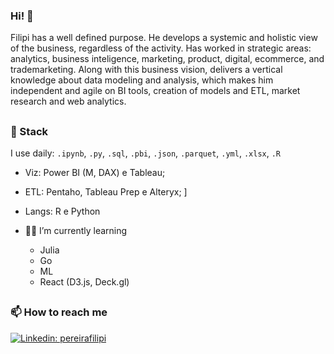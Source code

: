 ### Hi! 👋

Filipi has a well defined purpose. He develops a systemic and holistic view of the business, regardless of the activity. Has worked in strategic areas: analytics, business inteligence, marketing, product, digital, ecommerce, and trademarketing. Along with this business vision, delivers a vertical knowledge about data modeling and analysis, which makes him independent and agile on BI tools, creation of models and ETL, market research and web analytics.

##
### 🧰 Stack
I use daily: `.ipynb`, `.py`, `.sql`, `.pbi`, `.json`, `.parquet`, `.yml`, `.xlsx`, `.R`

- Viz: Power BI (M, DAX) e Tableau;
- ETL: Pentaho, Tableau Prep e Alteryx; ]
- Langs: R e Python

- 🔭🌱 I’m currently learning
  -   Julia
  -   Go
  -   ML
  -   React (D3.js, Deck.gl)

##
### 📫 How to reach me

[![Linkedin: pereirafilipi](https://img.shields.io/badge/-pereirafilipi-blue?style=flat-square&logo=Linkedin&logoColor=white&link=https://www.linkedin.com/in/pereirafilipi/)](https://www.linkedin.com/in/pereirafilipi/)


<!--
```python
class lipipds():
  def __init__():
      
  def Tools(self):
    return {
      pronouns: "she" | "her",
      code: [Javascript, Typescript, HTML, CSS, Ruby, Python, Java],
      tools: [React, Redux, Node, Storybook, Styled-Components, Jest, Docker],
      architecture: ["microservices", "event-driven", "design system pattern"],
      techCommunities: {
                            coorganizer: "AfroPython",
                            speaker: "Latinity",
                            mentor: "RailsGirls POA"
                          },
     challenge: "I am doing the #100DaysOfCode challenge focused on react and typescript"
    }
```



O Filipi tem um propósito muito bem definido. Ele desenvolve uma visão sistêmica do negócio, independente da atividade. Passou por áreas estratégicas de marketing: produto, digital e trade. Junto com a visão de negócio, ele é verticalizado em modelagem e análise de dados, o que torna ele independente e ágil sobre ferramentas de BI, criação de modelos e ETL de dados internos, pesquisas de mercado e web analytics.

m visualization: Power BI (M, DAX) e Tableau; em ETL: Pentaho, Tableau Prep e Alteryx; linguagens de programação e estatística: R e Python. Em especial, as linguagens citadas são mais versáteis do que os softwares específicos, pois automatizam da coleta até a visualização dos dados.

Em suma, ele tem muito bem definido onde quer chegar. Está olhando o cenário profissional em um longo prazo e buscando ter agora as competências que o mercado não está encontrando.
-->

<!--
**lipipds/lipipds** is a ✨ _special_ ✨ repository because its `README.md` (this file) appears on your GitHub profile.

Here are some ideas to get you started:

- 🔭 I’m currently working on ...
- 🌱 I’m currently learning ...
- 👯 I’m looking to collaborate on ...
- 🤔 I’m looking for help with ...
- 💬 Ask me about ...
- 📫 How to reach me: ...
- 😄 Pronouns: ...
- ⚡ Fun fact: ...

### Sources
[![Top Langs](https://github-readme-stats.vercel.app/api/top-langs/?username=lipipds&layout=compact&theme=onedark)](https://github.com/anuraghazra/github-readme-stats)
https://emojipedia.org/
https://github.com/anuraghazra/github-readme-stats#themes
https://github.com/anuraghazra/github-readme-stats
https://github.com/elangosundar/awesome-README-templates/blob/master/code-styled/Thaiane.md
https://github.com/elangosundar/awesome-README-templates

https://github.com/durgeshsamariya/awesome-github-profile-readme-templates/blob/master/CyrisXD.md

-->

